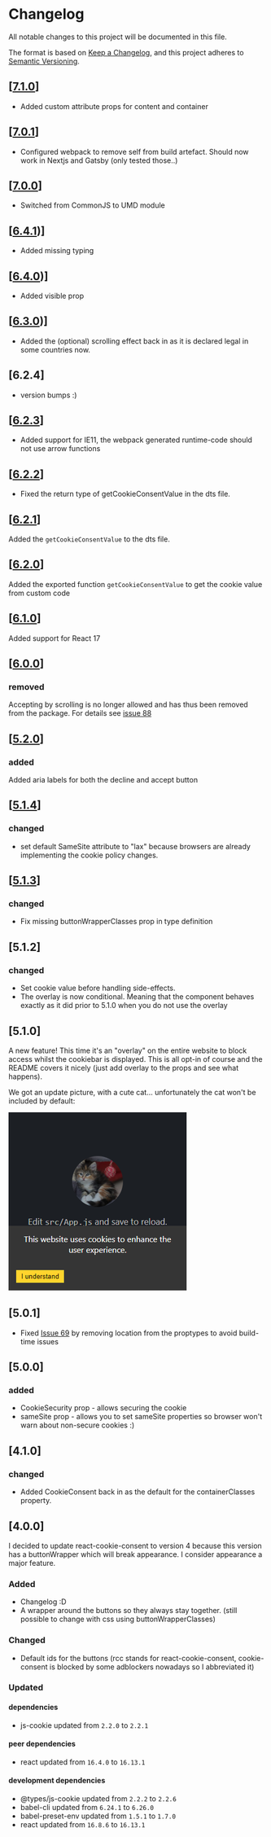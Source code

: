 # Changelog

All notable changes to this project will be documented in this file.

The format is based on [Keep a Changelog](https://keepachangelog.com/en/1.0.0/),
and this project adheres to [Semantic Versioning](https://semver.org/spec/v2.0.0.html).

## [[7.1.0](https://github.com/Mastermindzh/react-cookie-consent/releases/tag/7.1.0)]

- Added custom attribute props for content and container

## [[7.0.1](https://github.com/Mastermindzh/react-cookie-consent/releases/tag/7.0.1)]

- Configured webpack to remove self from build artefact. Should now work in Nextjs and Gatsby (only tested those..)

## [[7.0.0](https://github.com/Mastermindzh/react-cookie-consent/releases/tag/7.0.0)]

- Switched from CommonJS to UMD module

## [[6.4.1](https://github.com/Mastermindzh/react-cookie-consent/releases/tag/6.4.1))]

- Added missing typing

## [[6.4.0](https://github.com/Mastermindzh/react-cookie-consent/releases/tag/6.4.0))]

- Added visible prop

## [[6.3.0](https://github.com/Mastermindzh/react-cookie-consent/releases/tag/6.2.3))]

- Added the (optional) scrolling effect back in as it is declared legal in some countries now.

## [6.2.4]

- version bumps :)

## [[6.2.3](https://github.com/Mastermindzh/react-cookie-consent/releases/tag/6.2.3)]

- Added support for IE11, the webpack generated runtime-code should not use arrow functions

## [[6.2.2](https://github.com/Mastermindzh/react-cookie-consent/releases/tag/6.2.2)]

- Fixed the return type of getCookieConsentValue in the dts file.

## [[6.2.1](https://github.com/Mastermindzh/react-cookie-consent/releases/tag/6.2.1)]

Added the `getCookieConsentValue` to the dts file.

## [[6.2.0](https://github.com/Mastermindzh/react-cookie-consent/releases/tag/6.2.0)]

Added the exported function `getCookieConsentValue` to get the cookie value from custom code

## [[6.1.0](https://github.com/Mastermindzh/react-cookie-consent/releases/tag/6.1.0)]

Added support for React 17

## [[6.0.0](https://github.com/Mastermindzh/react-cookie-consent/releases/tag/6.0.0)]

### removed

Accepting by scrolling is no longer allowed and has thus been removed from the package.
For details see [issue 88](https://github.com/Mastermindzh/react-cookie-consent/issues/88)

## [[5.2.0](https://github.com/Mastermindzh/react-cookie-consent/releases/tag/5.2.0)]

### added

Added aria labels for both the decline and accept button

## [[5.1.4](https://github.com/Mastermindzh/react-cookie-consent/releases/tag/5.1.4)]

### changed

- set default SameSite attribute to "lax" because browsers are already implementing the cookie policy changes.

## [[5.1.3](https://github.com/Mastermindzh/react-cookie-consent/releases/tag/5.1.3)]

### changed

- Fix missing buttonWrapperClasses prop in type definition

## [5.1.2]

### changed

- Set cookie value before handling side-effects.
- The overlay is now conditional. Meaning that the component behaves exactly as it did prior to 5.1.0 when you do not use the overlay

## [5.1.0]

A new feature! This time it's an "overlay" on the entire website to block access whilst the cookiebar is displayed.
This is all opt-in of course and the README covers it nicely (just add overlay to the props and see what happens).

We got an update picture, with a cute cat... unfortunately the cat won't be included by default:

![overlay example image](https://github.com/Mastermindzh/react-cookie-consent/blob/master/images/overlay.png?raw=true)

## [5.0.1]

- Fixed [Issue
  69](https://github.com/Mastermindzh/react-cookie-consent/issues/69) by
  removing location from the proptypes to avoid build-time issues

## [5.0.0]

### added

- CookieSecurity prop - allows securing the cookie
- sameSite prop - allows you to set sameSite properties so browser won't warn
  about non-secure cookies :)

## [4.1.0]

### changed

- Added CookieConsent back in as the default for the containerClasses property.

## [4.0.0]

I decided to update react-cookie-consent to version 4 because this version has a
buttonWrapper which will break appearance. I consider appearance a major feature.

### Added

- Changelog :D
- A wrapper around the buttons so they always stay together. (still possible to
  change with css using buttonWrapperClasses)

### Changed

- Default ids for the buttons (rcc stands for react-cookie-consent,
  cookie-consent is blocked by some adblockers nowadays so I abbreviated it)

### Updated

#### dependencies

- js-cookie updated from `2.2.0` to `2.2.1`

#### peer dependencies

- react updated from `16.4.0` to `16.13.1`

#### development dependencies

- @types/js-cookie updated from `2.2.2` to `2.2.6`
- babel-cli updated from `6.24.1` to `6.26.0`
- babel-preset-env updated from `1.5.1` to `1.7.0`
- react updated from `16.8.6` to `16.13.1`
